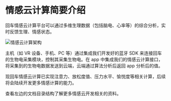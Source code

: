# 情感云计算简要介绍

回车情感云计算平台可以通过多维生理数据（包括脑电、心率等）的综合分析，实时反馈生理、情感状态。

![情感云计算架构](https://d.pr/i/CidieJ+)

主机（如 VR 设备、手机、PC 等）通过集成我们开发好的蓝牙 SDK 来连接回车的生物电采集模块，控制其采集生物电。在 app 中集成我们的情感云计算接口，将采集到的生物电数据发送到云端，云端通过算法分析后返回 app 分析后的值。

现回车情感云计算已实现注意力、放松度值、压力水平、愉悦度等相关计算，后续将会陆续开发更多情感计算的能力。

查看左边的文档目录结构了解更多情感云开发相关的资料。